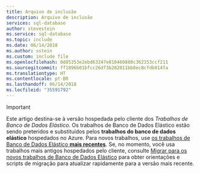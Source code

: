 ```yaml
---
title: Arquivo de inclusão
description: Arquivo de inclusão
services: sql-database
author: stevestein
ms.service: sql-database
ms.topic: include
ms.date: 06/14/2018
ms.author: sstein
ms.custom: include file
ms.openlocfilehash: 0d85353e2ebd63247e810460880c362153ccf211
ms.sourcegitcommit: ff1896b01bfcc26df3b202011bb8ec8cfdb014fa
ms.translationtype: HT
ms.contentlocale: pt-BR
ms.lasthandoff: 06/14/2018
ms.locfileid: "35591792"
---
```

> [!IMPORTANT]
> Este artigo destina-se à versão hospedada pelo cliente dos *Trabalhos de Banco de Dados Elástico*. Os trabalhos de Banco de Dados Elástico estão sendo preteridos e substituídos pelos **trabalhos do banco de dados elástico** hospedados no Azure. Para novos trabalhos, use [os trabalhos de Banco de Dados Elástico **mais recentes**](../articles/sql-database/elastic-jobs-overview.md). Se, no momento, você usa trabalhos mais antigos hospedados pelo cliente, consulte [Migrar para os novos trabalhos de Banco de Dados Elástico](../articles/sql-database/elastic-jobs-migrate.md) para obter orientações e scripts de migração para atualizar rapidamente para a versão mais recente.
